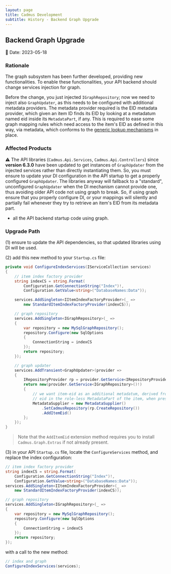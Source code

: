 ```yaml
---
layout: page
title: Cadmus Development
subtitle: History - Backend Graph Upgrade
---
```


## Backend Graph Upgrade

📆 Date: 2023-05-18

### Rationale

The graph subsystem has been further developed, providing new functionalities. To enable these functionalities, your API backend should change services injection for graph.

Before the change, you just injected `IGraphRepository`; now we need to inject also `GraphUpdater`, as this needs to be configured with additional metadata providers. The metadata provider required is the EID metadata provider, which given an item ID finds its EID by looking at a metadatum named eid inside its `MetadataPart`, if any. This is required to ease some graph mapping rules which need access to the item's EID as defined in this way, via metadata, which conforms to the [generic lookup mechanisms](../concepts/lookup.md) in place.

### Affected Products

⚠️ The API libraries (`Cadmus.Api.Services`, `Cadmus.Api.Controllers`) since **version 6.3.0** have been updated to get instances of `GraphUpdater` from the injected services rather than directly instantiating them. So, you must ensure to update your DI configuration in the API startup to get a properly configured `GraphUpdater`. The libraries anyway will fallback to a "standard", unconfigured `GraphUpdater` when the DI mechanism cannot provide one, thus avoiding older API code not using graph to break. So, if using graph ensure that you properly configure DI, or your mappings will silently and partially fail whenever they try to retrieve an item's EID from its metadata part.

- all the API backend startup code using graph.

### Upgrade Path

(1) ensure to update the API dependencies, so that updated libraries using DI will be used.

(2) add this new method to your `Startup.cs` file:

```cs
private void ConfigureIndexServices(IServiceCollection services)
{
    // item index factory provider
    string indexCS = string.Format(
        Configuration.GetConnectionString("Index")!,
        Configuration.GetValue<string>("DatabaseNames:Data"));

    services.AddSingleton<IItemIndexFactoryProvider>(_ =>
        new StandardItemIndexFactoryProvider(indexCS));

    // graph repository
    services.AddSingleton<IGraphRepository>(_ =>
    {
        var repository = new MySqlGraphRepository();
        repository.Configure(new SqlOptions
        {
            ConnectionString = indexCS
        });
        return repository;
    });

    // graph updater
    services.AddTransient<GraphUpdater>(provider =>
    {
        IRepositoryProvider rp = provider.GetService<IRepositoryProvider>()!;
        return new(provider.GetService<IGraphRepository>()!)
        {
            // we want item-eid as an additional metadatum, derived from
            // eid in the role-less MetadataPart of the item, when present
            MetadataSupplier = new MetadataSupplier()
                .SetCadmusRepository(rp.CreateRepository())
                .AddItemEid()
        };
    });
}
```

>Note that the `AddItemEid` extension method requires you to install `Cadmus.Graph.Extras` if not already present.

(3) in your API `Startup.cs` file, locate the `ConfigureServices` method, and replace the index configuration:

```cs
// item index factory provider
string indexCS = string.Format(
    Configuration.GetConnectionString("Index")!,
    Configuration.GetValue<string>("DatabaseNames:Data"));
services.AddSingleton<IItemIndexFactoryProvider>(_ =>
    new StandardItemIndexFactoryProvider(indexCS));

// graph repository
services.AddSingleton<IGraphRepository>(_ =>
{
    var repository = new MySqlGraphRepository();
    repository.Configure(new SqlOptions
    {
        ConnectionString = indexCS
    });
    return repository;
});
```

with a call to the new method:

```cs
// index and graph
ConfigureIndexServices(services);
```
